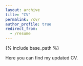 ```yaml
---
layout: archive
title: "CV"
permalink: /cv/
author_profile: true
redirect_from:
  - /resume
---
```


{% include base_path %}

Here you can find my updated CV.
